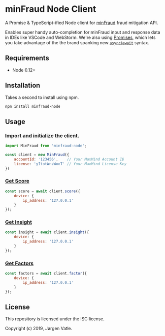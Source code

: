 # minFraud Node Client
A Promise & TypeScript-ified Node client for [minFraud](https://www.maxmind.com/en/solutions/minfraud-services) fraud 
mitigation API.

Enables super handy auto-completion for minFraud input and response data in IDEs like VSCode and WebStorm. We're also
using [Promises](https://developer.mozilla.org/en-US/docs/Web/JavaScript/Reference/Global_Objects/Promise), which 
lets you take advantage of the the brand spanking new
[`async`/`await`](https://developer.mozilla.org/en-US/docs/Web/JavaScript/Reference/Statements/async_function)
syntax.

## Requirements
- Node 0.12+

## Installation
Takes a second to install using npm.
```bash
npm install minfraud-node 
```

## Usage

### Import and initialize the client.
```js
import MinFraud from 'minfraud-node';

const client = new MinFraud({
    accountId: '123456',    // Your MaxMind Account ID
    license: 'yItotWnzWooT' // Your MaxMind License Key
}) 
```

### [Get Score](https://dev.maxmind.com/minfraud/#Response_Body_Examples)
```js
const score = await client.score({
    device: {
        ip_address: '127.0.0.1'
    }
});
```

### [Get Insight](https://dev.maxmind.com/minfraud/#Response_Body_Examples)
```js
const insight = await client.insight({
    device: {
        ip_address: '127.0.0.1'
    }
});
```

### [Get Factors](https://dev.maxmind.com/minfraud/#Response_Body_Examples)
```js
const factors = await client.factor({
    device: {
        ip_address: '127.0.0.1'
    }
});
```

## License
This repository is licensed under the ISC license.

Copyright (c) 2019, Jørgen Vatle.
